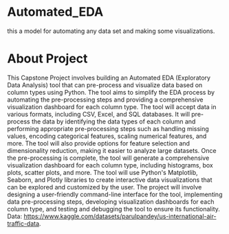 # Automated_EDA
this a model for automating any data set and making some visualizations.

# About Project 
This Capstone Project involves building an Automated EDA (Exploratory Data Analysis) tool that can pre-process and visualize data based on column types using Python. The tool aims to simplify the EDA process by automating the pre-processing steps and providing a comprehensive visualization dashboard for each column type. The tool will accept data in various formats, including CSV, Excel, and SQL databases. It will pre-process the data by identifying the data types of each column and performing appropriate pre-processing steps such as handling missing values, encoding categorical features, scaling numerical features, and more. The tool will also provide options for feature selection and dimensionality reduction, making it easier to analyze large datasets. Once the pre-processing is complete, the tool will generate a comprehensive visualization dashboard for each column type, including histograms, box plots, scatter plots, and more. The tool will use Python's Matplotlib, Seaborn, and Plotly libraries to create interactive data visualizations that can be explored and customized by the user. The project will involve designing a user-friendly command-line interface for the tool, implementing data pre-processing steps, developing visualization dashboards for each column type, and testing and debugging the tool to ensure its functionality. Data: https://www.kaggle.com/datasets/parulpandey/us-international-air-traffic-data.
